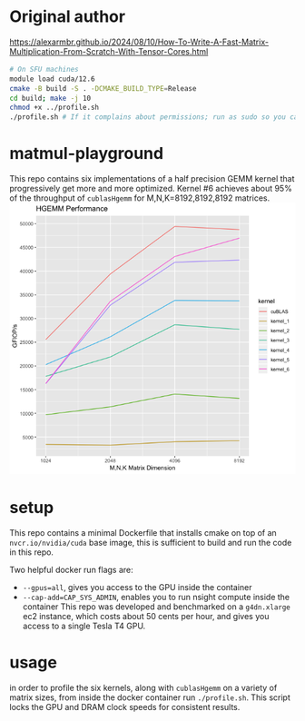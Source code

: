 # Original author

https://alexarmbr.github.io/2024/08/10/How-To-Write-A-Fast-Matrix-Multiplication-From-Scratch-With-Tensor-Cores.html

```bash
# On SFU machines
module load cuda/12.6
cmake -B build -S . -DCMAKE_BUILD_TYPE=Release
cd build; make -j 10
chmod +x ../profile.sh
./profile.sh # If it complains about permissions; run as sudo so you can set the GPU and DRAM clock speeds
```

# matmul-playground

This repo contains six implementations of a half precision GEMM kernel that progressively get more and more optimized. Kernel #6 achieves about 95% of the throughput of `cublasHgemm` for M,N,K=8192,8192,8192 matrices.
![performance](hgemm_performance.png)

# setup
This repo contains a minimal Dockerfile that installs cmake on top of an `nvcr.io/nvidia/cuda` base image, this is sufficient to build and run the code in this repo.

Two helpful docker run flags are:
- `--gpus=all`, gives you access to the GPU inside the container
-  `--cap-add=CAP_SYS_ADMIN`, enables you to run nsight compute inside the container
This repo was developed and benchmarked on a `g4dn.xlarge` ec2 instance, which costs about 50 cents per hour, and gives you access to a single Tesla T4 GPU.

# usage
in order to profile the six kernels, along with `cublasHgemm` on a variety of matrix sizes, from inside the docker container run `./profile.sh`. This script locks the GPU and DRAM clock speeds for consistent results.